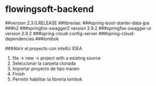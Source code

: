 # flowingsoft-backend

##version 2.3.0.RELEASE
##librerias:
###spring-boot-starter-data-jpa
###h2
###springfox-swagger2 version 2.9.2
###springfox-swagger-ui version 2.9.2
###spring-cloud-config-server
###spring-cloud-dependencies
###lombok


###Abrir el proyecto con intellIJ IDEA
1. file -> new -> project with a existing source
2. Seleccionar la carpeta clonada
3. Importar proyecto de tipo maven
4. Finish
5. Permitir habilitar la libreria lombok

